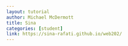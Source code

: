 ```yaml
---
layout: tutorial
author: Michael McDermott
title: Sina
categories: [student]
link: https://sina-rafati.github.io/web202/
---
```


